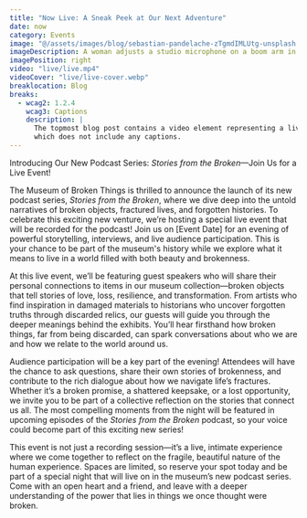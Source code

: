 ```yaml
---
title: "Now Live: A Sneak Peek at Our Next Adventure"
date: now
category: Events
image: "@/assets/images/blog/sebastian-pandelache-zTgmdIMLUtg-unsplash.jpg"
imageDescription: A woman adjusts a studio microphone on a boom arm in front of a laptop.
imagePosition: right
video: "live/live.mp4"
videoCover: "live/live-cover.webp"
breaklocation: Blog
breaks:
  - wcag2: 1.2.4
    wcag3: Captions
    description: |
      The topmost blog post contains a video element representing a live broadcast,
      which does not include any captions.
---
```


Introducing Our New Podcast Series: <cite>Stories from the Broken</cite>—Join Us for a Live Event!

The Museum of Broken Things is thrilled to announce the launch of its new podcast series, *Stories from the Broken*, where we dive deep into the untold narratives of broken objects, fractured lives, and forgotten histories. To celebrate this exciting new venture, we’re hosting a special live event that will be recorded for the podcast! Join us on [Event Date] for an evening of powerful storytelling, interviews, and live audience participation. This is your chance to be part of the museum's history while we explore what it means to live in a world filled with both beauty and brokenness.

At this live event, we’ll be featuring guest speakers who will share their personal connections to items in our museum collection—broken objects that tell stories of love, loss, resilience, and transformation. From artists who find inspiration in damaged materials to historians who uncover forgotten truths through discarded relics, our guests will guide you through the deeper meanings behind the exhibits. You’ll hear firsthand how broken things, far from being discarded, can spark conversations about who we are and how we relate to the world around us.

Audience participation will be a key part of the evening! Attendees will have the chance to ask questions, share their own stories of brokenness, and contribute to the rich dialogue about how we navigate life’s fractures. Whether it’s a broken promise, a shattered keepsake, or a lost opportunity, we invite you to be part of a collective reflection on the stories that connect us all. The most compelling moments from the night will be featured in upcoming episodes of the *Stories from the Broken* podcast, so your voice could become part of this exciting new series!

This event is not just a recording session—it’s a live, intimate experience where we come together to reflect on the fragile, beautiful nature of the human experience. Spaces are limited, so reserve your spot today and be part of a special night that will live on in the museum’s new podcast series. Come with an open heart and a friend, and leave with a deeper understanding of the power that lies in things we once thought were broken.